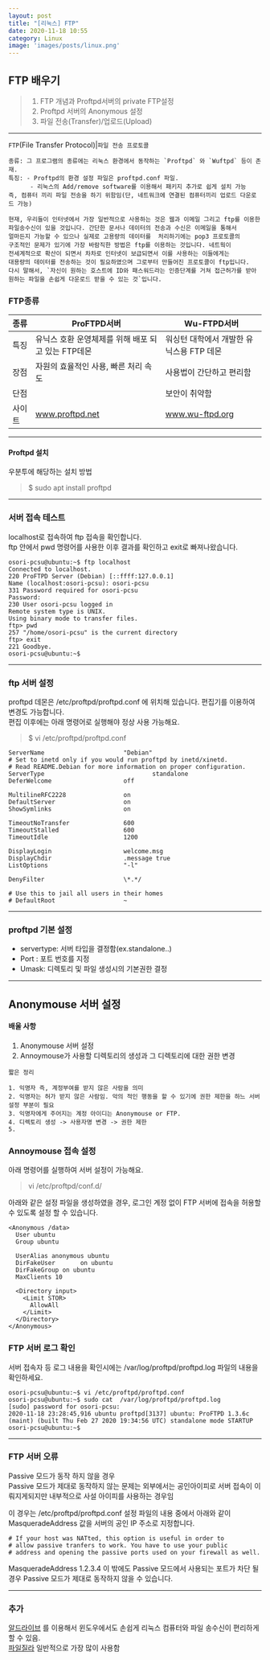 ```yaml
---
layout: post
title: "[리눅스] FTP"
date: 2020-11-18 10:55
category: Linux
image: 'images/posts/linux.png'
---
```

## FTP 배우기

>1. FTP 개념과 Proftpd서버의 private FTP설정
>2. Proftpd 서버의 Anonymous 설정
>3. 파일 전송(Transfer)/업로드(Upload)

---
   
`FTP`(File Transfer Protocol)|`파일 전송 프로토콜`
```text
종류: 그 프로그램의 종류에는 리눅스 환경에서 동작하는 `Proftpd` 와 `Wuftpd` 등이 존재.
특징: - Proftpd의 환경 설정 파일은 proftpd.conf 파일.
      - 리눅스의 Add/remove software를 이용해서 패키지 추가로 쉽게 설치 가능
즉, 컴퓨터 끼리 파일 전송을 하기 위함임(단, 네트워크에 연결된 컴퓨터끼리 업로드 다운로드 가능)
```


```text
현재, 우리들이 인터넷에서 가장 일반적으로 사용하는 것은 웹과 이메일 그리고 ftp를 이용한 파일송수신이 있을 것입니다. 간단한 문서나 데이터의 전송과 수신은 이메일을 통해서
얼마든지 가능할 수 있으나 실제로 고용량의 데이터를  처리하기에는 pop3 프로토콜의
구조적인 문제가 있기에 가장 바람직한 방법은 ftp를 이용하는 것입니다. 네트웍이
전세계적으로 확산이 되면서 차차로 인터넷이 보급되면서 이를 사용하는 이들에게는
대용량의 데이터를 전송하는 것이 필요하였으며 그로부터 만들어진 프로토콜이 ftp입니다.
다시 말해서, `자신이 원하는 호스트에 ID와 패스워드라는 인증단계를 거쳐 접근허가를 받아원하는 파일을 손쉽게 다운로드 받을 수 있는 것`입니다.
```



### FTP종류
|종류|ProFTPD서버|Wu-FTPD서버|
|---|---|---|
|특징|유닉스 호환 운영체제를 위해 배포 되고 있는 FTP데몬|워싱턴 대학에서 개발한 유닉스용 FTP 데몬|
|장점|자원의 효율적인 사용, 빠른 처리 속도 | 사용법이 간단하고 편리함|
|단점||보안이 취약함 |
|사이트|www.proftpd.net|www.wu-ftpd.org|



---
#### Proftpd 설치 
우분투에 해당하는 설치 방법 
  
> $ sudo apt install proftpd
  
---
### 서버 접속 테스트  
  
  localhost로 접속하여 ftp 접속을 확인합니다.    
  ftp 안에서 pwd 명령어를 사용한 이후 결과를 확인하고 exit로 빠져나왔습니다.
```
osori-pcsu@ubuntu:~$ ftp localhost
Connected to localhost.
220 ProFTPD Server (Debian) [::ffff:127.0.0.1]
Name (localhost:osori-pcsu): osori-pcsu
331 Password required for osori-pcsu
Password:
230 User osori-pcsu logged in
Remote system type is UNIX.
Using binary mode to transfer files.
ftp> pwd
257 "/home/osori-pcsu" is the current directory
ftp> exit
221 Goodbye.
osori-pcsu@ubuntu:~$ 
```
---
### ftp 서버 설정 
proftpd 데몬은 /etc/proftpd/proftpd.conf 에 위치해 있습니다. 편집기를 이용하여 변경도 가능합니다.   
편집 이후에는 아래 명령어로 실행해야 정상 사용 가능해요.   
>

> $     vi /etc/proftpd/proftpd.conf
``` 
ServerName                      "Debian"
# Set to inetd only if you would run proftpd by inetd/xinetd.
# Read README.Debian for more information on proper configuration.
ServerType                              standalone
DeferWelcome                    off

MultilineRFC2228                on
DefaultServer                   on
ShowSymlinks                    on

TimeoutNoTransfer               600
TimeoutStalled                  600
TimeoutIdle                     1200

DisplayLogin                    welcome.msg
DisplayChdir                    .message true
ListOptions                     "-l"

DenyFilter                      \*.*/

# Use this to jail all users in their homes
# DefaultRoot                   ~

```
---
### proftpd 기본 설정 


- servertype: 서버 타입을 결정함(ex.standalone..)
- Port : 포트 번호를 지정
- Umask: 디렉토리 및 파일 생성시의 기본권한 결정

---
## Anonymouse 서버 설정 

#### 배울 사항
1. Anonymouse 서버 설정
2. Annoymouse가 사용할 디렉토리의 생성과 그 디렉토리에 대한 권한 변경

`짧은 정리` 
```text
1. 익명자 즉, 계정부여를 받지 않은 사람을 의미
2. 익명자는 허가 받지 않은 사람임. 악의 적인 행동을 할 수 있기에 권한 제한을 하느 서버 설정 부분이 필요
3. 익명자에게 주어지는 계정 아이디는 Anonymouse or FTP.
4. 디렉토리 생성 -> 사용자명 변경 -> 권한 제한
5. 

```
### Annoymouse 접속 설정   



아래 명령어를 실행하여 서버 설정이 가능해요.
>vi /etc/proftpd/conf.d/ 

아래와 같은 설정 파일을 생성하였을 경우, 로그인 계정 없이 FTP 서버에 접속을 허용할 수 있도록 설정 할 수 있습니다.
```
<Anonymous /data>
  User ubuntu
  Group ubuntu

  UserAlias anonymous ubuntu
  DirFakeUser       on ubuntu
  DirFakeGroup on ubuntu
  MaxClients 10

  <Directory input>
    <Limit STOR>
      AllowAll
    </Limit>
  </Directory>
</Anonymous>
```


### FTP 서버 로그 확인

서버 접속자 등 로그 내용을 확인시에는 /var/log/proftpd/proftpd.log 파일의 내용을 확인하세요. 

```
osori-pcsu@ubuntu:~$ vi /etc/proftpd/proftpd.conf
osori-pcsu@ubuntu:~$ sudo cat  /var/log/proftpd/proftpd.log
[sudo] password for osori-pcsu: 
2020-11-18 23:28:45,916 ubuntu proftpd[3137] ubuntu: ProFTPD 1.3.6c (maint) (built Thu Feb 27 2020 19:34:56 UTC) standalone mode STARTUP
osori-pcsu@ubuntu:~$ 
```

---
### FTP 서버 오류 


Passive 모드가 동작 하지 않을 경우   
Passive 모드가 제대로 동작하지 않는 문제는 외부에서는 공인아이피로 서버 접속이 이뤄지게되지만 내부적으로 사설 아이피를 사용하는 경우임

이 경우는 /etc/proftpd/proftpd.conf 설정 파일의 내용 중에서 아래와 같이 MasqueradeAddress 값을 서버의 공인 IP 주소로 지정합니다.
```
# If your host was NATted, this option is useful in order to
# allow passive tranfers to work. You have to use your public
# address and opening the passive ports used on your firewall as well.
```
MasqueradeAddress               1.2.3.4
이 밖에도 Passive 모드에서 사용되는 포트가 차단 될 경우 Passive 모드가 제대로 동작하지 않을 수 있습니다.

---

### 추가
[알드라이브](https://www.altools.co.kr/Download/ALDrive.aspx)  를 이용해서 윈도우에서도 손쉽게 리눅스 컴퓨터와 파일 송수신이 편리하게 할 수 있음.   
[파일질라]() 일반적으로 가장 많이 사용함